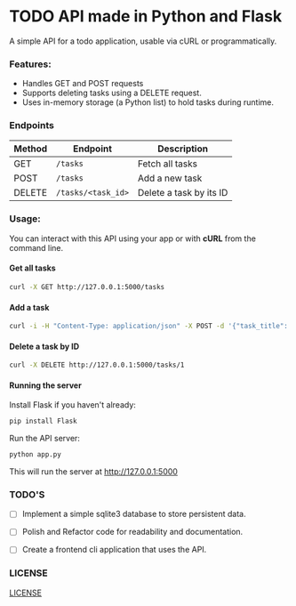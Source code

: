 # TODO API made in Python and Flask
A simple API for a todo application, usable via cURL or programmatically.

### Features:
- Handles GET and POST requests
- Supports deleting tasks using a DELETE request.
- Uses in-memory storage (a Python list) to hold tasks during runtime.

### Endpoints

| Method | Endpoint           | Description                |
|--------|--------------------|----------------------------|
| GET    | `/tasks`           | Fetch all tasks            |
| POST   | `/tasks`           | Add a new task             |
| DELETE | `/tasks/<task_id>` | Delete a task by its ID    |


### Usage:
You can interact with this API using your app or with **cURL** from the command line.

#### Get all tasks
```sh
curl -X GET http://127.0.0.1:5000/tasks
```

#### Add a task
```sh
curl -i -H "Content-Type: application/json" -X POST -d '{"task_title": "New Task", "task_description": "New task description"}'  http://127.0.0.1:5000/tasks 
```

#### Delete a task by ID
```sh
curl -X DELETE http://127.0.0.1:5000/tasks/1
```

#### Running the server
Install Flask if you haven't already:
```sh
pip install Flask
```

Run the API server:
```sh
python app.py
```
This will run the server at http://127.0.0.1:5000

### TODO'S
- [ ] Implement a simple sqlite3 database to store persistent data.
- [ ] Polish and Refactor code for readability and documentation.
- [ ] Create a frontend cli application that uses the API.


### LICENSE
[LICENSE](./LICENSE)
